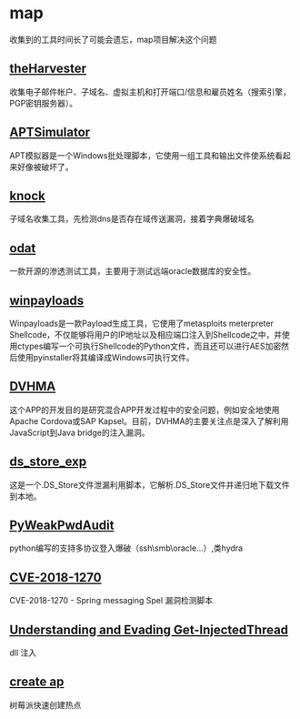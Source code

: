# map

收集到的工具时间长了可能会遗忘，map项目解决这个问题

## [theHarvester](https://github.com/laramies/theHarvester.git)

收集电子邮件帐户、子域名、虚拟主机和打开端口/信息和雇员姓名（搜索引擎，PGP密钥服务器）。

## [APTSimulator](https://github.com/NextronSystems/APTSimulator)

APT模拟器是一个Windows批处理脚本，它使用一组工具和输出文件使系统看起来好像被破坏了。

## [knock](https://github.com/guelfoweb/knock)

子域名收集工具，先检测dns是否存在域传送漏洞，接着字典爆破域名

## [odat](https://github.com/quentinhardy/odat)

一款开源的渗透测试工具，主要用于测试远端oracle数据库的安全性。

## [winpayloads](https://github.com/nccgroup/winpayloads)

Winpayloads是一款Payload生成工具，它使用了metasploits meterpreter Shellcode，不仅能够将用户的IP地址以及相应端口注入到Shellcode之中，并使用ctypes编写一个可执行Shellcode的Python文件，而且还可以进行AES加密然后使用pyinstaller将其编译成Windows可执行文件。

## [DVHMA](https://github.com/logicalhacking/DVHMA)

这个APP的开发目的是研究混合APP开发过程中的安全问题，例如安全地使用Apache Cordova或SAP Kapsel。目前，DVHMA的主要关注点是深入了解利用JavaScript到Java bridge的注入漏洞。

## [ds_store_exp](https://github.com/lijiejie/ds_store_exp)

这是一个.DS_Store文件泄漏利用脚本，它解析.DS_Store文件并递归地下载文件到本地。

## [PyWeakPwdAudit](https://github.com/penoxcn/PyWeakPwdAudit)

python编写的支持多协议登入爆破（ssh\smb\oracle...）,类hydra

## [CVE-2018-1270](https://github.com/CaledoniaProject/CVE-2018-1270)

CVE-2018-1270 - Spring messaging Spel 漏洞检测脚本 

## [Understanding and Evading Get-InjectedThread](https://blog.xpnsec.com/undersanding-and-evading-get-injectedthread/)

dll 注入

## [create ap](https://github.com/oblique/create_ap)

树莓派快速创建热点
